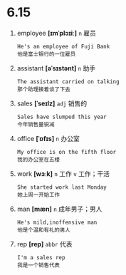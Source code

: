# 6.15

1. employee **[ɪmˈplɔɪiː]** `n` 雇员

   ```
   He's an employee of Fuji Bank
   他是富士银行的一位雇员
   ```

2. assistant **[əˈsɪstənt]** `n` 助手

   ```
   The assistant carried on talking
   那个助理接着谈了下去
   ```

3. sales **[ˈseɪlz]** `adj` 销售的

   ```
   Sales have slumped this year
   今年销售量锐减
   ```

4. office **[ˈɒfɪs]** `n` 办公室

   ```
   My office is on the fifth floor
   我的办公室在五楼
   ```

5. work **[wɜːk]** `n` 工作 `v` 工作；干活

   ```
   She started work last Monday
   她上周一开始工作
   ```

6. man **[mæn]** `n` 成年男子；男人

   ```
   He's mild,inoffensive man
   他是个温和有礼的男人
   ```

7. rep **[rep]** `abbr` 代表
   ```
   I'm a sales rep
   我是一个销售代表
   ```
